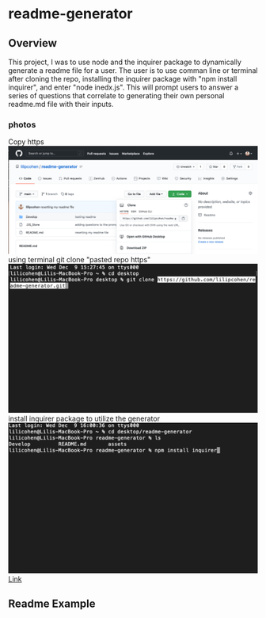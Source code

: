 # readme-generator

## Overview

This project, I was to use node and the inquirer package to dynamically generate a readme file for a user. The user is to use comman line or terminal after cloning the repo, installing the inquirer package with "npm install inquirer", and enter "node inedx.js". This will prompt users to answer a series of questions that correlate to generating their own personal readme.md file with their inputs.

### photos

Copy https
![Image](assets/photos/photo-1.png)
using terminal git clone "pasted repo https"
![Image](assets/photos/photo-2.png)
install inquirer package to utilize the generator
![Image](assets/photos/photo-3.png)
[Link](https://drive.google.com/file/d/1qcBnY956Dkeoioh5BZgOMDyUig-un3f3/view)

## Readme Example
